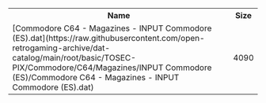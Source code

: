 <table>
<tr><th>Name</th><th>Size</th></tr>
<tr><td>
[Commodore C64 - Magazines - INPUT Commodore (ES).dat](https://raw.githubusercontent.com/open-retrogaming-archive/dat-catalog/main/root/basic/TOSEC-PIX/Commodore/C64/Magazines/INPUT Commodore (ES)/Commodore C64 - Magazines - INPUT Commodore (ES).dat)
</td><td>4090</td></tr>
</table>
